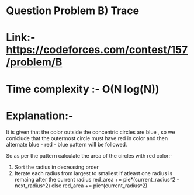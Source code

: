# Question Problem B) Trace

# Link:- https://codeforces.com/contest/157/problem/B

# Time complexity :- O(N log(N))

# Explanation:-

It is given that the color outside the concentric circles are blue , so 
we conlclude that the outermost circle must have red in color and then 
alternate blue - red - blue pattern will be followed.

So as per the pattern calculate the area of the circles with red color:-

  1) Sort the radius in decreasing order
  2) Iterate each radius from largest to smallest
      If atleast one radius is remaing after the current radius 
         red_area += pie*(current_radius^2 - next_radius^2)
      else
          red_area += pie*(current_radius^2)


